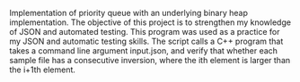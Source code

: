 Implementation of priority queue with an underlying binary heap implementation. The objective of this project is to strengthen my knowledge of JSON and automated testing.
This program was used as a practice for my JSON and automatic testing skills. The script calls a C++ program that takes a command line argument input.json, and verify that whether each sample file has a consecutive inversion, where the ith element is larger than the i+1th element. 
